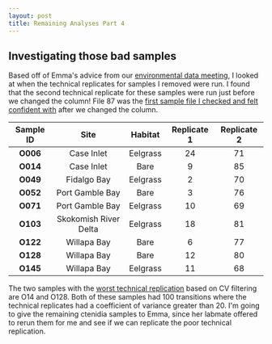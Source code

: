 ```yaml
---
layout: post
title: Remaining Analyses Part 4
---
```


## Investigating those bad samples

Based off of Emma's advice from our [environmental data meeting](https://yaaminiv.github.io/Environmental-Data-Meeting/), I looked at when the technical replicates for samples I removed were run. I found that the second technical replicate for these samples were run just before we changed the column! File 87 was the [first sample file I checked and felt confident with](https://yaaminiv.github.io/SRM-Assay-Day6/) after we changed the column.

| **Sample ID** |        **Site**       | **Habitat** | **Replicate 1** | **Replicate 2** |
|:-------------:|:---------------------:|:-----------:|:---------------:|:---------------:|
|    **O006**   |       Case Inlet      |   Eelgrass  |        24       |        71       |
|    **O014**   |       Case Inlet      |     Bare    |        9        |        85       |
|    **O049**   |      Fidalgo Bay      |   Eelgrass  |        2        |        70       |
|    **O052**   |    Port Gamble Bay    |     Bare    |        3        |        76       |
|    **O071**   |    Port Gamble Bay    |   Eelgrass  |        10       |        69       |
|    **O103**   | Skokomish River Delta |   Eelgrass  |        18       |        81       |
|    **O122**   |      Willapa Bay      |     Bare    |        6        |        77       |
|    **O128**   |      Willapa Bay      |     Bare    |        12       |        80       |
|    **O145**   |      Willapa Bay      |   Eelgrass  |        11       |        68       |

The two samples with the [worst technical replication](https://yaaminiv.github.io/Correlating-Technical-Replicates-Part9/) based on CV filtering are O14 and O128. Both of these samples had 100 transitions where the technical replicates had a coefficient of variance greater than 20. I'm going to give the remaining ctenidia samples to Emma, since her labmate offered to rerun them for me and see if we can replicate the poor technical replication.
